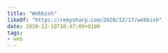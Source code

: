 ```yaml
---
title: "Webbish"
likeOf: "https://remysharp.com/2020/12/17/webbish"
date: 2020-12-18T10:47:09+0100
tags:
- web
---
```

